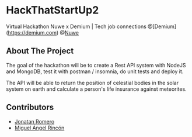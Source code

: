 # HackThatStartUp2
Virtual Hackathon Nuwe x Demium | Tech job connections
@[Demium] (https://demium.com)
@[Nuwe](http://nuwe.io/)

## About The Project
The goal of the hackathon will be to create a Rest API system with NodeJS and MongoDB, test it with postman / insomnia, do unit tests and deploy it.

The API will be able to return the position of celestial bodies in the solar system on earth and calculate a person's life insurance against meteorites.
</br>

## Contributors 
- [Jonatan Romero](https://github.com/JRomero-programmer)
- [Miguel Ángel Rincón](https://github.com/miguelangelro)